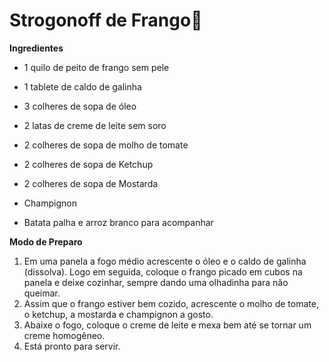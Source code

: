 # Strogonoff de Frango:chicken:

**Ingredientes**

- 1 quilo de peito de frango sem pele

- 1 tablete de caldo de galinha

- 3 colheres de sopa de óleo

- 2 latas de creme de leite sem soro

- 2 colheres de sopa de molho de tomate

- 2 colheres de sopa de Ketchup

- 2 colheres de sopa de Mostarda

- Champignon

- Batata palha e arroz branco para acompanhar 

**Modo de Preparo**

1. Em uma panela a fogo médio acrescente o óleo e o caldo de galinha (dissolva). Logo em seguida, coloque o frango picado em cubos na panela e deixe cozinhar, sempre dando uma olhadinha para não queimar.
2. Assim que o frango estiver bem cozido, acrescente o molho de tomate, o ketchup, a mostarda e champignon a gosto.
3. Abaixe o fogo, coloque o creme de leite e mexa bem até se tornar um creme homogêneo.
4. Está pronto para servir.















